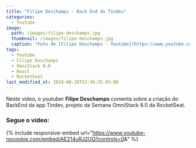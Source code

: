 ```yaml
---
title: "Filipe Deschamps - Back End do Tindev"
categories:
  - Youtube
image: 
  path: /images/filipe-deschamps.jpg
  thumbnail: /images/filipe-deschamps.jpg
  caption: "Foto de [Filipe Deschamps - Youtube](https://www.youtube.com/channel/UCU5JicSrEM5A63jkJ2QvGYw)"
tags:
  - Youtube
  - Filipe Deschamps
  - OmniStack 8.0
  - React
  - RocketSeat
last_modified_at: 2019-08-28T23:36:35-05:00
---
```


Neste vídeo, o youtuber **Filipe Deschamps** comenta sobre a criação do BackEnd da app Tindev, projeto da Semana OmniStack 8.0 da RocketSeat.

### Segue o vídeo: ###
{% include responsive-embed url="https://www.youtube-nocookie.com/embed/AE214uRJ2UQ?controls=0&amp;" %}


